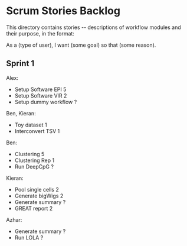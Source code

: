 # Scrum Stories Backlog

This directory contains stories -- descriptions of workflow modules and their purpose, in the format:

As a (type of user), I want (some goal) so that (some reason).


## Sprint 1

Alex:  
 - Setup Software EPI   5
 - Setup Software VIR   2
 - Setup dummy workflow ?

Ben, Kieran:
 - Toy dataset         1
 - Interconvert TSV    1
 
Ben:
 - Clustering          5
 - Clustering Rep      1
 - Run DeepCpG         ?
 
Kieran:
 - Pool single cells   2
 - Generate bigWigs    2
 - Generate summary    ?
 - GREAT report        2
 
Azhar:
 - Generate summary    ?
 - Run LOLA            ?
 
